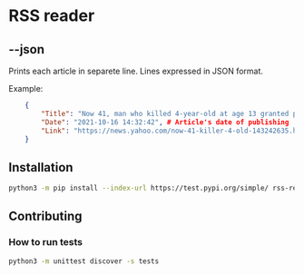 # RSS reader
## --json
Prints each article in separete line. Lines expressed in JSON format.


Example:
```json
	{
		"Title": "Now 41, man who killed 4-year-old at age 13 granted parole", # Article's title
		"Date": "2021-10-16 14:32:42", # Article's date of publishing
		"Link": "https://news.yahoo.com/now-41-killer-4-old-143242635.html" # Link to article
	}
```

## Installation

```bash
python3 -m pip install --index-url https://test.pypi.org/simple/ rss-reader-by-andrew-zabolotsky
```
## Contributing
### How to run tests

```bash
python3 -m unittest discover -s tests
```
